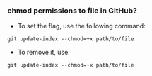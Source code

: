 ### chmod permissions to file in GitHub?

- To set the flag, use the following command:
```
git update-index --chmod=+x path/to/file
```

- To remove it, use:
```
git update-index --chmod=-x path/to/file
```
